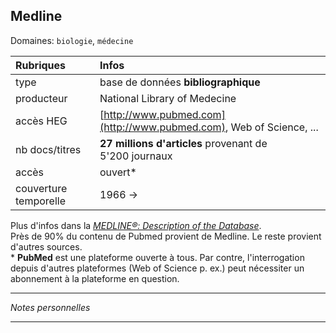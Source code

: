## Medline
Domaines: `biologie`, `médecine`

| Rubriques | Infos |
| :-------- | :---- |
| type | base de données **bibliographique** |
| producteur | National Library of Medecine |
| accès HEG | [http://www.pubmed.com](http://www.pubmed.com), Web of Science, ... |
| nb docs/titres | **27 millions d'articles** provenant de <br/>5'200 journaux |
| accès | ouvert* |
| couverture temporelle | 1966 -> |

Plus d'infos dans la [*MEDLINE®: Description of the Database*](https://www.nlm.nih.gov/bsd/medline.html).   
Près de 90% du contenu de Pubmed provient de Medline. Le reste provient d'autres sources.   
\* **PubMed** est une plateforme ouverte à tous. Par contre, l'interrogation depuis d'autres plateformes (Web of Science p. ex.) peut nécessiter un abonnement à la plateforme en question.

---

*Notes personnelles*

---

